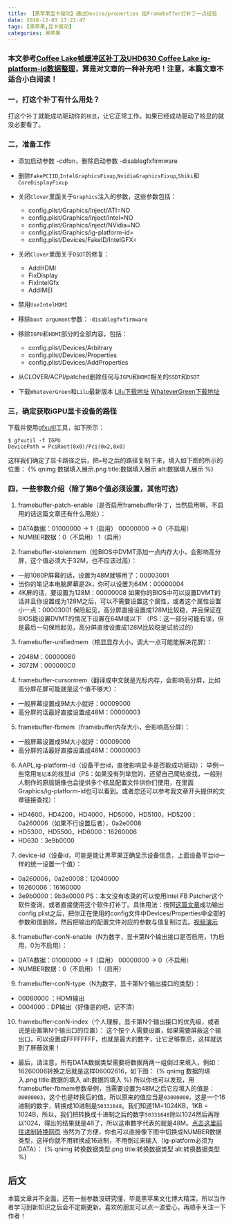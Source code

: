 ```yaml
---
title: 【黑苹果显卡驱动】通过Device/properties 给Framebuffer打补丁一点经验
date: 2018-12-03 17:21:47
tags: [黑苹果,显卡驱动]
categories: 黑苹果
---
```

### 本文参考[Coffee Lake帧缓冲区补丁及UHD630 Coffee Lake ig-platform-id数据整理](https://blog.daliansky.net/Coffee-Lake-frame-buffer-patch-and-UHD630-Coffee-Lake-ig-platform-id-data-finishing.html)，算是对文章的一种补充吧！注意，本篇文章不适合小白阅读！

<!-- more -->

### 一，打这个补丁有什么用处？
打这个补丁就能成功驱动你的`核显`，让它正常工作。如果已经成功驱动了核显的就没必要看了。
### 二，准备工作
* 添加启动参数 -cdfon，删除启动参数 -disablegfxfirmware
*   删除`FakePCIID`,`IntelGraphicsFixup`,`NvidiaGraphicsFixup`,`Shiki`和`CoreDisplayFixup`

*   关闭`Clover`里面关于`Graphics`注入的参数，这些参数包括：
    *   config.plist/Graphics/Inject/ATI=NO
    *   config.plist/Graphics/Inject/Intel=NO
    *   config.plist/Graphics/Inject/NVidia=NO
    *   config.plist/Graphics/ig-platform-id=
    *   config.plist/Devices/FakeID/IntelGFX=

*   关闭`Clover`里面关于`DSDT`的修复：
    *   AddHDMI
    *   FixDisplay
    *   FixIntelGfx
    *   AddIMEI

*   禁用`UseIntelHDMI`

*   移除`boot argument`参数：`-disablegfxfirmware`

*   移除`IGPU`和`HDMI`部分的全部内容，包括：
    *   config.plist/Devices/Arbitrary
    *   config.plist/Devices/Properties
    *   config.plist/Devices/AddProperties

*   从CLOVER/ACPI/patched删除任何与`IGPU`和`HDMI`相关的`SSDT`和`DSDT`

* 下载`WhateverGreen`和`Lilu`最新版本
[Lilu下载地址](https://github.com/acidanthera/Lilu/releases)
[WhateverGreen下载地址](https://github.com/acidanthera/WhateverGreen/releases)

### 三，确定获取iGPU显卡设备的路径
下载并使用[gfxutil](https://github.com/acidanthera/gfxutil/releases)工具，如下所示：
```
$ gfxutil -f IGPU
DevicePath = PciRoot(0x0)/Pci(0x2,0x0)
```
这样我们确定了显卡路径之后，把`=`号之后的路径复制下来，填入如下图的所示的位置：
{% qnimg 数据填入展示.png title:数据填入展示 alt:数据填入展示 %}


### 四，一些参数介绍（除了第6个值必须设置，其他可选）
1. framebuffer-patch-enable（是否启用framebuffer补丁，当然启用啊，不启用的话这篇文章还有什么用处）：
- DATA数据：01000000 -> 1（启用）    00000000 -> 0（不启用）
- NUMBER数据：0（不启用）   1（启用）

2. framebuffer-stolenmem（给BIOS中DVMT添加一点内存大小，会影响高分屏，这个值必须大于32M，也不应该过高）：
- 一般1080P屏幕的话，设置为48M就够用了：00003001
- 当你的笔记本电脑屏幕是2k，你可以设置为64M：00000004
- 4K屏的话，要设置为128M：00000008
如果你的BIOS中可以设置DVMT的话并且你设置成为128M之后，可以不需要设置这个属性，或者这个属性设置小一点：00003001
保险起见，高分屏直接设置成128M比较稳，并且保证在BIOS能设置DVMT的情况下设置在64M或以下
（PS：这一部分可能有误，但是最后一句保险起见，高分屏直接设置成128M比较稳是试验过的）

3. framebuffer-unifiedmem（核显显存大小，调大一点可能能解决花屏）：
- 2048M：00000080
- 3072M：000000C0

4. framebuffer-cursormem（翻译成中文就是光标内存，会影响高分屏，比如高分屏花屏可能就是这个值不够大）：
- 一般屏幕设置成9M大小就好：00009000
- 高分屏的话最好直接设置成48M：00000003 

5. framebuffer-fbmem（framebuffer内存大小，会影响高分屏）：
- 一般屏幕设置成9M大小就好：00009000
- 高分屏的话最好直接设置成48M：00000003

6. AAPL,ig-platform-id（设备平台id，直接影响显卡是否能成功驱动）：
举例一些常用`笔记本`的核显id（PS：如果没有列举您的，还望自己爬帖查找，一般别人制作的原版镜像也会提供多个核显配置文件供你们使用，在里面Graphics/ig-platform-id也可以看到。或者您还可以参考我文章开头提供的文章链接查找）：
- HD4600，HD4200，HD4000，HD5000，HD5100，HD5200：0a260006（如果不行设置后者），0a2e0008
- HD5300，HD5500，HD6000：16260006
- HD630：3e9b0000

7. device-id（设备id，可能是能让黑苹果正确显示设备信息，上面设备平台id一样的统一设置一个值）：
- 0a260006，0a2e0008：12040000
- 16260006：16160000
- 3e9b0000：9b3e0000
PS：本文没有收录的可以使用Intel FB Patcher这个软件查询，或者直接使用这个软件打补丁。具体用法：按照[这篇文章](https://blog.daliansky.net/Intel-FB-Patcher-tutorial-and-insertion-pose.html)成功输出config.plist之后，把你正在使用的config文件中Devices/Properties中全部的参数和值删除，然后把输出的配置文件对应的参数与值复制过去。[视频演示](https://www.bilibili.com/video/av35104213?from=search&seid=4599094922106870017)

8. framebuffer-conN-enable（N为数字，显卡第N个输出接口是否启用，1为启用，0为不启用）：
- DATA数据：01000000 -> 1（启用）    00000000 -> 0（不启用）
- NUMBER数据：0（不启用）   1（启用）

9. framebuffer-conN-type（N为数字，显卡第N个输出接口的类型）：
* 00080000 ：HDMI输出
* 0004000：DP输出（好像是的吧，记不清）

10. framebuffer-conN-index（个人理解，显卡第N个输出接口的优先级，或者说是设置第N个输出口的位置）：
这个按个人需要设置，如果需要屏蔽这个输出口，可以设置成FFFFFFFF，也就是最大的数字，让它足够靠后，这样就达到了屏蔽效果！

* 最后，请注意，所有DATA数据类型需要将数据两两一组倒过来填入，例如：16260006转换之后就是这样06002616，如下图：
{% qnimg 数据的填入.png title:数据的填入 alt:数据的填入 %}
所以你也可以发现，用framebuffer-fbmem参数举例，当需要设置为48M之后它应填入的值是：`00000003`，这个也是转换后的值，所以原来的值应当是`03000000`，这是一个16进制的数字，转换成10进制是`50331648`。我们知道1M=1024KB，1KB = 1024B，所以，我们把转换成十进制之后的数字`50331648`除以1024然后再除以1024，得出的结果就是48了，所以这串数字代表的就是48M。[点击这里前往进制转换网页](https://tool.lu/hexconvert/)
当然为了方便，你也可以直接像下图中切换成NUMBER数据类型，这样你就不用转换成16进制，不用倒过来输入（ig-platform必须为DATA）：
{% qnimg 转换数据类型.png title:转换数据类型 alt:转换数据类型 %}


## 后文
本篇文章并不全面，还有一些参数没研究懂，毕竟黑苹果文化博大精深，所以当作者学习到新知识之后会不定期更新。喜欢的朋友可以点一波爱心，再顺手关注一下作者！
